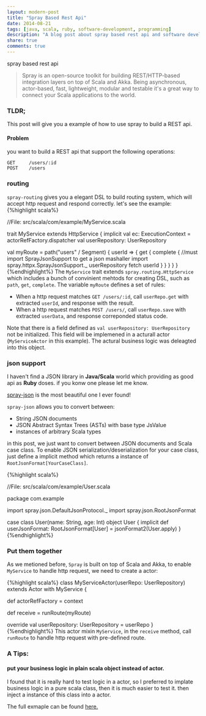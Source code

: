 ```yaml
---
layout: modern-post
title: "Spray Based Rest Api"
date: 2014-08-21
tags: [java, scala, ruby, software-development, programming]
description: "A blog post about spray based rest api and software development."
share: true
comments: true
---
```


spray based rest api

> Spray is an open-source toolkit for building REST/HTTP-based integration layers on top of Scala and Akka. Being asynchronous, actor-based, fast, lightweight, modular and testable it's a great way to connect your Scala applications to the world.

### TLDR;
This post will give you a example of how to use spray to build a REST api.

#### Problem
you want to build a REST api that support the following operations:

```
GET     /users/:id
POST    /users
```

### routing
`spray-routing` gives you a elegant DSL to build routing system, which will accept http request and respond correctly. let's see the example:
{%highlight scala%}

//File: src/scala/com/example/MyService.scala

trait MyService extends HttpService {
  implicit val ec: ExecutionContext = actorRefFactory.dispatcher
  val userRepository: UserRepository

  val myRoute =
    path("users" / Segment) {
      userId => {
        get {
          complete {
            //must import SprayJsonSupport to get a json mashaller
            import spray.httpx.SprayJsonSupport._
            userRepository fetch userId
          }
        }
      }
    }
}
{%endhighlight%}
The `MyService` trait extends `spray.routing.HttpService` which includes a bunch of convinient mehtods for creating DSL, such as `path`, `get`, `complete`.
The variable `myRoute` defines a set of rules:

- When a http request matches `GET /users/:id`, call `userRepo.get` with extracted `userId`, and response with the result.
- When a http request matches `POST /users/`, call `userRepo.save` with extracted `userData`, and response correponded status code.

Note that there is a field defined as `val userRepository: UserRepository` not be initialized. This field will be implemened in a acturall actor (`MyServiceActor` in this example).
The actural business logic was deleagted into this object.


### json support
I haven't find a JSON library in __Java/Scala__ world which providing as good api as __Ruby__ doses. if you konw one please let me know.

[spray-json](https://github.com/spray/spray-json) is the most beautiful one I ever found!

`spray-json` allows you to convert between:

- String JSON documents
- JSON Abstract Syntax Trees (ASTs) with base type JsValue
- instances of arbitrary Scala types

in this post, we just want to convert between JSON documents and Scala case class. To enable JSON serialization/deserialization for your case class, just define a implicit method which returns a instance of `RootJsonFormat[YourCaseClass]`.

{%highlight scala%}

//File: src/scala/com/example/User.scala

package com.example

import spray.json.DefaultJsonProtocol._
import spray.json.RootJsonFormat


case class User(name: String, age: Int)
object User {
  implicit def userJsonFormat: RootJsonFormat[User] = jsonFormat2(User.apply)
}
{%endhighlight%}

### Put them together
As we metioned before, `Spray` is built on top of Scala and Akka,
to enable `MyService` to handle http request, we need to create a actor:

{%highlight scala%}
class MyServiceActor(userRepo: UserRepository) extends Actor with MyService {

  def actorRefFactory = context

  def receive = runRoute(myRoute)

  override val userRepository: UserRepository = userRepo
}
{%endhighlight%}
This actor mixin `MyService`, in the `receive` method,
call `runRoute` to handle http request with pre-defined route.

### A Tips:

#### put your business logic in plain scala object instead of actor.
I found that it is really hard to test logic in a actor, so I preferred to implate business logic in a pure scala class, then it is much easier to test it.
then inject a instance of this class into a actor.


The full exmaple can be found [here.](https://github.com/nicholasren/spray-rest-api)
